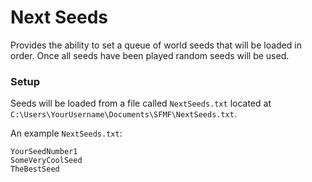 # Next Seeds

Provides the ability to set a queue of world seeds that will be loaded in order. Once all seeds have been played random seeds will be used.

### Setup

Seeds will be loaded from a file called `NextSeeds.txt` located at `C:\Users\YourUsername\Documents\SFMF\NextSeeds.txt`.

An example `NextSeeds.txt`:

```
YourSeedNumber1
SomeVeryCoolSeed
TheBestSeed
```

